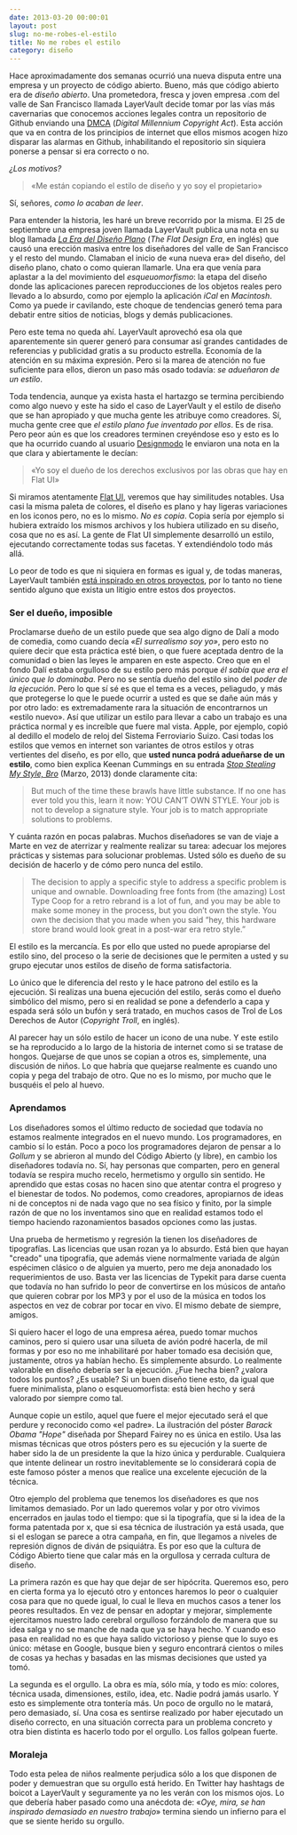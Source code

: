 ```yaml
---
date: 2013-03-20 00:00:01
layout: post
slug: no-me-robes-el-estilo
title: No me robes el estilo
category: diseño
---
```


Hace aproximadamente dos semanas ocurrió una nueva disputa entre una empresa y un proyecto de código abierto. Bueno, más que código abierto era de *diseño abierto*. Una prometedora, fresca y joven empresa .com del valle de San Francisco llamada LayerVault decide tomar por las vías más cavernarias que conocemos acciones legales contra un repositorio de Github enviando una [DMCA][WDMCA] (*Digital Millennium Copyright Act*). Esta acción que va en contra de los principios de internet que ellos mismos acogen hizo disparar las alarmas en Github, inhabilitando el repositorio sin siquiera ponerse a pensar si era correcto o no.

*¿Los motivos?*

> «Me están copiando el estilo de diseño y yo soy el propietario»

Sí, señores, *como lo acaban de leer*.

Para entender la historia, les haré un breve recorrido por la misma. El 25 de septiembre una empresa joven llamada LayerVault publica una nota en su blog llamada [*La Era del Diseño Plano*][flat] (*The Flat Design Era*, en inglés) que causó una erección masiva entre los diseñadores del valle de San Francisco y el resto del mundo. Clamaban el inicio de «una nueva era» del diseño, del diseño plano, chato o como quieran llamarle. Una era que venía para aplastar a la del movimiento del *esqueuomorfismo*: la etapa del diseño donde las aplicaciones parecen reproducciones de los objetos reales pero llevado a lo absurdo, como por ejemplo la aplicación *iCal* en *Macintosh*. Como ya puede ir cavilando, este choque de tendencias generó tema para debatir entre sitios de noticias, blogs y demás publicaciones.

Pero este tema no queda ahí. LayerVault aprovechó esa ola que aparentemente sin querer generó para consumar así grandes cantidades de referencias y publicidad gratis a su producto estrella. Economía de la atención en su máxima expresión. Pero si la marea de atención no fue suficiente para ellos, dieron un paso más osado todavía: *se adueñaron de un estilo*.

Toda tendencia, aunque ya exista hasta el hartazgo se termina percibiendo como algo nuevo y este ha sido el caso de LayerVault y el estilo de diseño que se han apropiado y que mucha gente les atribuye como creadores. Sí, mucha gente cree que *el estilo plano fue inventado por ellos*. Es de risa. Pero peor aún es que los creadores terminen creyéndose eso y esto es lo que ha ocurrido cuando al usuario [Designmodo][modo] le enviaron una nota en la que clara y abiertamente le decían:

> «Yo soy el dueño de los derechos exclusivos por las obras que hay en Flat UI»

Si miramos atentamente [Flat UI][flatui], veremos que hay similitudes notables. Usa casi la misma paleta de colores, el diseño es plano y hay ligeras variaciones en los iconos pero, no es lo mismo. *No es copia*. Copia sería por ejemplo si hubiera extraído los mismos archivos y los hubiera utilizado en su diseño, cosa que no es así. La gente de Flat UI simplemente desarrolló un estilo, ejecutando correctamente todas sus facetas. Y extendiéndolo todo más allá.

Lo peor de todo es que ni siquiera en formas es igual y, de todas maneras, LayerVault también [está inspirado en otros proyectos][rip], por lo tanto no tiene sentido alguno que exista un litigio entre estos dos proyectos.

### Ser el dueño, imposible

Proclamarse dueño de un estilo puede que sea algo digno de Dalí a modo de comedia, como cuando decía *«El surrealismo soy yo»*, pero esto no quiere decir que esta práctica esté bien, o que fuere aceptada dentro de la comunidad o bien las leyes le amparen en este aspecto. Creo que en el fondo Dalí estaba orgulloso de su estilo pero más porque *él sabía que era el único que lo dominaba*. Pero no se sentía dueño del estilo sino del *poder de la ejecución*. Pero lo que sí sé es que el tema es a veces, peliagudo, y más que protegerse lo que le puede ocurrir a usted es que se dañe aún más y por otro lado: es extremadamente rara la situación de encontrarnos un «estilo nuevo». Así que utilizar un estilo para llevar a cabo un trabajo es una práctica normal y es increíble que fuere mal vista. Apple, por ejemplo, copió al dedillo el modelo de reloj del Sistema Ferroviario Suizo. Casi todas los estilos que vemos en internet son variantes de otros estilos y otras vertientes del diseño, es por ello, que **usted nunca podrá adueñarse de un estilo**, como bien explica Keenan Cummings en su entrada [*Stop Stealing My Style, Bro*][own] (Marzo, 2013) donde claramente cita:

> But much of the time these brawls have little substance. If no one has ever told you this, learn it now: YOU CAN’T OWN STYLE. Your job is not to develop a signature style. Your job is to match appropriate solutions to problems.

Y cuánta razón en pocas palabras. Muchos diseñadores se van de viaje a Marte en vez de aterrizar y realmente realizar su tarea: adecuar los mejores prácticas y sistemas para solucionar problemas. Usted sólo es dueño de su decisión de hacerlo y de cómo pero nunca del estilo.

> The decision to apply a specific style to address a specific problem is unique and ownable. Downloading free fonts from (the amazing) Lost Type Coop for a retro rebrand is a lot of fun, and you may be able to make some money in the process, but you don’t own the style. You own the decision that you made when you said “hey, this hardware store brand would look great in a post-war era retro style.”

El estilo es la mercancía. Es por ello que usted no puede apropiarse del estilo sino, del proceso o la serie de decisiones que le permiten a usted y su grupo ejecutar unos estilos de diseño de forma satisfactoria.

Lo único que le diferencia del resto y le hace patrono del estilo es la ejecución. Si realizas una buena ejecución del estilo, serás como el dueño simbólico del mismo, pero si en realidad se pone a defenderlo a capa y espada será sólo un bufón y será tratado, en muchos casos de Trol de Los Derechos de Autor (*Copyright Troll*, en inglés).

Al parecer hay un sólo estilo de hacer un icono de una nube. Y este estilo se ha reproducido a lo largo de la historia de internet como si se tratase de hongos. Quejarse de que unos se copian a otros es, simplemente, una discusión de niños. Lo que habría que quejarse realmente es cuando uno copia y pega del trabajo de otro. Que no es lo mismo, por mucho que le busquéis el pelo al huevo.

### Aprendamos

Los diseñadores somos el último reducto de sociedad que todavía no estamos realmente integrados en el nuevo mundo. Los programadores, en cambio sí lo están. Poco a poco los programadores dejaron de pensar a lo *Gollum* y se abrieron al mundo del Código Abierto (y libre), en cambio los diseñadores todavía no. Sí, hay personas que comparten, pero en general todavía se respira mucho recelo, hermetismo y orgullo sin sentido. He aprendido que estas cosas no hacen sino que atentar contra el progreso y el bienestar de todos. No podemos, como creadores, apropiarnos de ideas ni de conceptos ni de nada vago que no sea físico y finito, por la simple razón de que no los inventamos sino que en realidad estamos todo el tiempo haciendo razonamientos basados opciones como las justas.

Una prueba de hermetismo y regresión la tienen los diseñadores de tipografías. Las licencias que usan rozan ya lo absurdo. Está bien que hayan "creado" una tipografía, que además viene normalmente variada de algún espécimen clásico o de alguien ya muerto, pero me deja anonadado los requerimientos de uso. Basta ver las licencias de Typekit para darse cuenta que todavía no han sufrido lo peor de convertirse en los músicos de antaño que quieren cobrar por los MP3 y por el uso de la música en todos los aspectos en vez de cobrar por tocar en vivo. El mismo debate de siempre, amigos.



Si quiero hacer el logo de una empresa aérea, puedo tomar muchos caminos, pero si quiero usar una silueta de avión podré hacerla, de mil formas y por eso no me inhabilitaré por haber tomado esa decisión que, justamente, otros ya habían hecho. Es simplemente absurdo. Lo realmente valorable en diseño debería ser la ejecución. ¿Fue hecha bien? ¿valora todos los puntos? ¿Es usable? Si un buen diseño tiene esto, da igual que fuere minimalista, plano o esqueuomorfista: está bien hecho y será valorado por siempre como tal.

Aunque copie un estilo, aquel que fuere el mejor ejecutado será el que perdure y reconocido como «el padre». La ilustración del póster *Barack Obama "Hope"* diseñada por Shepard Fairey no es única en estilo. Usa las mismas técnicas que otros pósters pero es su ejecución y la suerte de haber sido la de un presidente la que la hizo única y perdurable. Cualquiera que intente delinear un rostro inevitablemente se lo considerará copia de este famoso póster a menos que realice una excelente ejecución de la técnica.

Otro ejemplo del problema que tenemos los diseñadores es que nos limitamos demasiado. Por un lado queremos volar y por otro vivimos encerrados en jaulas todo el tiempo: que si la tipografía, que si la idea de la forma patentada por x, que si esa técnica de ilustración ya está usada, que si el eslogan se parece a otra campaña, en fin, que llegamos a niveles de represión dignos de diván de psiquiátra. Es por eso que la cultura de Código Abierto tiene que calar más en la orgullosa y cerrada cultura de diseño.

La primera razón es que hay que dejar de ser hipócrita. Queremos eso, pero en cierta forma ya lo ejecutó otro y entonces haremos lo peor o cualquier cosa para que no quede igual, lo cual le lleva en muchos casos a tener los peores resultados. En vez de pensar en adoptar y mejorar, simplemente ejercitamos nuestro lado cerebral orgulloso forzándolo de manera que su idea salga y no se manche de nada que ya se haya hecho. Y cuando eso pasa en realidad no es que haya salido victorioso y piense que lo suyo es único: métase en Google, busque bien y seguro encontrará cientos o miles de cosas ya hechas y basadas en las mismas decisiones que usted ya tomó.

La segunda es el orgullo. La obra es mía, sólo mía, y todo es mío: colores, técnica usada, dimensiones, estilo, idea, etc. Nadie podrá jamás usarlo. Y esto es simplemente otra tontería más. Un poco de orgullo no le matará, pero demasiado, sí. Una cosa es sentirse realizado por haber ejecutado un diseño correcto, en una situación correcta para un problema concreto y otra bien distinta es hacerlo todo por el orgullo. Los fallos golpean fuerte.

### Moraleja

Todo esta pelea de niños realmente perjudica sólo a los que disponen de poder y demuestran que su orgullo está herido. En Twitter hay hashtags de boicot a LayerVault y seguramente ya no les verán con los mismos ojos. Lo que debería haber pasado como una anécdota de: «*Oye, mira, se han inspirado demasiado en nuestro trabajo*» termina siendo un infierno para el que se siente herido su orgullo.


[WDMCA]: http://es.wikipedia.org/wiki/Digital_Millennium_Copyright_Act "Digital Millennium Copyright Act - Wikipedia, la enciclopedia libre"
[n01]: https://github.com/github/dmca/commit/735e17614cca63102b8414ed2846c3effbfe9535#commitcomment-2750982
[own]: http://blog.keenancummings.com/post/44715900168/stop-stealing-my-style-bro "Field Study | Stop Stealing My Style, Bro."
[flat]: http://layervault.tumblr.com/post/32267022219/flat-interface-design "The Flat Design Era – LayerVault Blog"
[suizo]: http://news.cnet.com/8301-13579_3-57517054-37/apple-accused-of-ripping-off-famous-swiss-clock-design/ "Apple accused of ripping off famous Swiss clock design | Apple - CNET News"
[rip]: http://imgur.com/IH1osAD
[flatui]: http://designmodo.com/demo/flat-ui/ "Flat UI"
[modo]: https://github.com/designmodo

